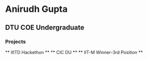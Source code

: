 # Anirudh Gupta
## DTU COE Undergraduate
### Projects
** IIITD Hackethon **
** CIC DU **
** IIT-M Winner-3rd Position **